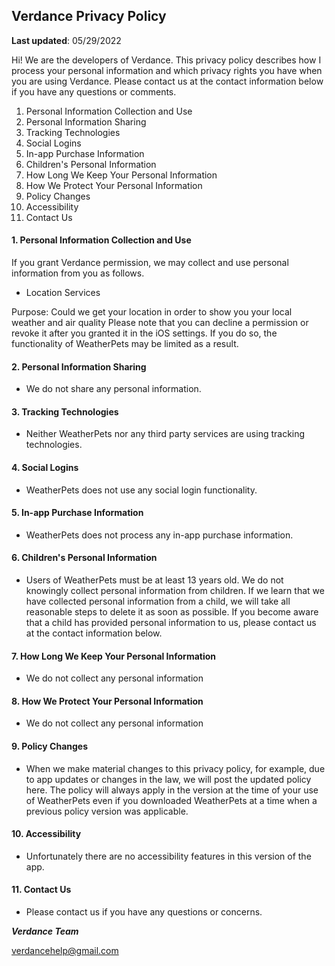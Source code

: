 ## <a name="markdown-pane"></a>Verdance Privacy Policy
**Last updated**: 05/29/2022

Hi! We are the developers of Verdance. This privacy policy describes how I process your personal information and which privacy rights you have when you are using Verdance. Please contact us at the contact information below if you have any questions or comments.

  1. Personal Information Collection and Use
  2. Personal Information Sharing
  3. Tracking Technologies
  4. Social Logins
  5. In-app Purchase Information
  6. Children's Personal Information
  7. How Long We Keep Your Personal Information
  8. How We Protect Your Personal Information
  9. Policy Changes
  10. Accessibility
  11. Contact Us
 

#### 1. Personal Information Collection and Use
If you grant Verdance permission, we may collect and use personal information from you as follows.
 - Location Services
 
Purpose: Could we get your location in order to show you your local weather and air quality
Please note that you can decline a permission or revoke it after you granted it in the iOS settings. If you do so, the functionality of WeatherPets may be limited as a result.
   
#### 2. Personal Information Sharing
- We do not share any personal information.
#### 3. Tracking Technologies
- Neither WeatherPets nor any third party services are using tracking technologies.     

#### 4. Social Logins
- WeatherPets does not use any social login functionality.

#### 5. In-app Purchase Information

- WeatherPets does not process any in-app purchase information.

#### 6. Children's Personal Information

- Users of WeatherPets must be at least 13 years old. We do not knowingly collect personal information from children. If we learn that we have collected personal information from a child, we will take all reasonable steps to delete it as soon as possible. If you become aware that a child has provided personal information to us, please contact us at the contact information below.

#### 7. How Long We Keep Your Personal Information

 - We do not collect any personal information

#### 8. How We Protect Your Personal Information

- We do not collect any personal information

#### 9. Policy Changes

- When we make material changes to this privacy policy, for example, due to app updates or changes in the law, we will post the updated policy here. The policy will always apply in the version at the time of your use of WeatherPets even if you downloaded WeatherPets at a time when a previous policy version was applicable.

#### 10. Accessibility

- Unfortunately there are no accessibility features in this version of the app.

#### 11. Contact Us

- Please contact us if you have any questions or concerns.

***Verdance Team***

verdancehelp@gmail.com


	
